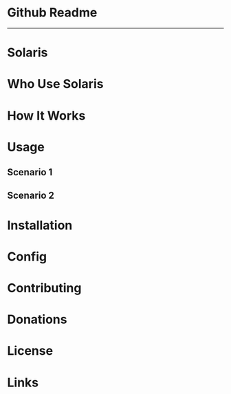 # Github Readme



---

# Solaris



# Who Use Solaris


# How It Works



# Usage

## Scenario 1


## Scenario 2



# Installation



# Config



# Contributing



# **Donations**



# License



# Links



